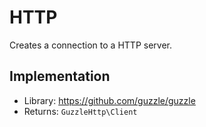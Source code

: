 
# HTTP

Creates a connection to a HTTP server.

## Implementation

* Library: https://github.com/guzzle/guzzle
* Returns: `GuzzleHttp\Client`
